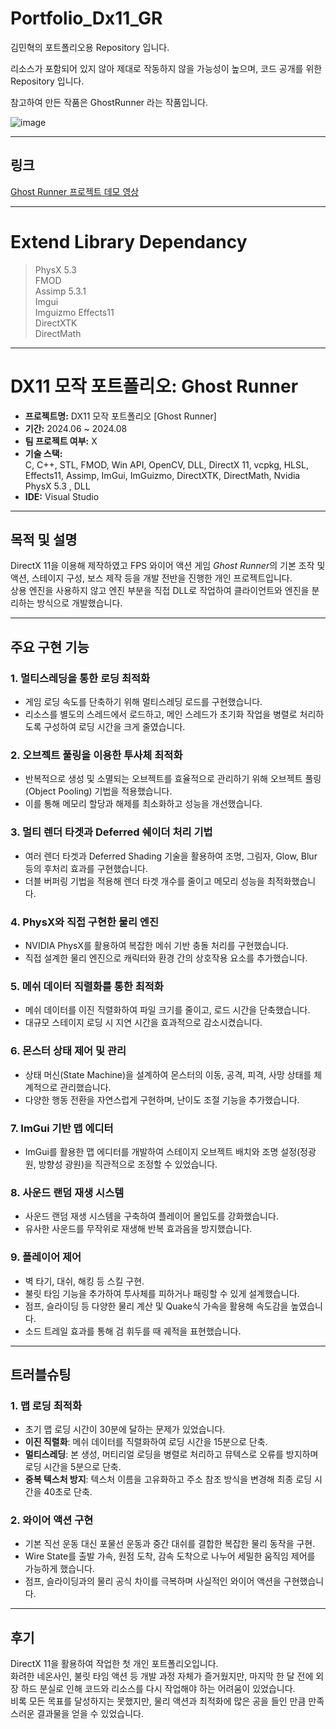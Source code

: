 # Portfolio_Dx11_GR

김민혁의 포트폴리오용 Repository 입니다.

리소스가 포함되어 있지 않아 제대로 작동하지 않을 가능성이 높으며, 코드 공개를 위한 Repository 입니다. 

참고하여 만든 작품은 GhostRunner 라는 작품입니다.

![image](https://github.com/user-attachments/assets/7b07148c-733c-4ab6-8c73-db9b03443951)

---

## 링크  
[Ghost Runner 프로젝트 데모 영상](https://www.youtube.com/watch?v=e-euy_yL7h0)

---

# Extend Library Dependancy

> PhysX 5.3  
> FMOD  
> Assimp 5.3.1  
> Imgui  
> Imguizmo
> Effects11  
> DirectXTK  
> DirectMath  

<hr/>

# DX11 모작 포트폴리오: Ghost Runner

- **프로젝트명:** DX11 모작 포트폴리오 [Ghost Runner]  
- **기간:** 2024.06 ~ 2024.08  
- **팀 프로젝트 여부:** X  
- **기술 스택:**  
  C, C++, STL, FMOD, Win API, OpenCV, DLL, DirectX 11, vcpkg, HLSL, Effects11, Assimp, ImGui, ImGuizmo, DirectXTK, DirectMath, Nvidia PhysX 5.3 , DLL
- **IDE:** Visual Studio  

---

## 목적 및 설명
DirectX 11을 이용해 제작하였고 FPS 와이어 액션 게임 *Ghost Runner*의 기본 조작 및 액션, 스테이지 구성, 보스 제작 등을 개발 전반을 진행한 개인 프로젝트입니다.  
상용 엔진을 사용하지 않고 엔진 부분을 직접 DLL로 작업하여 클라이언트와 엔진을 분리하는 방식으로 개발했습니다.

---

## 주요 구현 기능

### 1. **멀티스레딩을 통한 로딩 최적화**  
   - 게임 로딩 속도를 단축하기 위해 멀티스레딩 로드를 구현했습니다.  
   - 리소스를 별도의 스레드에서 로드하고, 메인 스레드가 초기화 작업을 병렬로 처리하도록 구성하여 로딩 시간을 크게 줄였습니다.

### 2. **오브젝트 풀링을 이용한 투사체 최적화**  
   - 반복적으로 생성 및 소멸되는 오브젝트를 효율적으로 관리하기 위해 오브젝트 풀링(Object Pooling) 기법을 적용했습니다.  
   - 이를 통해 메모리 할당과 해제를 최소화하고 성능을 개선했습니다.

### 3. **멀티 렌더 타겟과 Deferred 쉐이더 처리 기법**  
   - 여러 렌더 타겟과 Deferred Shading 기술을 활용하여 조명, 그림자, Glow, Blur 등의 후처리 효과를 구현했습니다.  
   - 더블 버퍼링 기법을 적용해 렌더 타겟 개수를 줄이고 메모리 성능을 최적화했습니다.

### 4. **PhysX와 직접 구현한 물리 엔진**  
   - NVIDIA PhysX를 활용하여 복잡한 메쉬 기반 충돌 처리를 구현했습니다.  
   - 직접 설계한 물리 엔진으로 캐릭터와 환경 간의 상호작용 요소를 추가했습니다.

### 5. **메쉬 데이터 직렬화를 통한 최적화**  
   - 메쉬 데이터를 이진 직렬화하여 파일 크기를 줄이고, 로드 시간을 단축했습니다.  
   - 대규모 스테이지 로딩 시 지연 시간을 효과적으로 감소시켰습니다.

### 6. **몬스터 상태 제어 및 관리**  
   - 상태 머신(State Machine)을 설계하여 몬스터의 이동, 공격, 피격, 사망 상태를 체계적으로 관리했습니다.  
   - 다양한 행동 전환을 자연스럽게 구현하며, 난이도 조절 기능을 추가했습니다.

### 7. **ImGui 기반 맵 에디터**  
   - ImGui를 활용한 맵 에디터를 개발하여 스테이지 오브젝트 배치와 조명 설정(정광원, 방향성 광원)을 직관적으로 조정할 수 있었습니다.

### 8. **사운드 랜덤 재생 시스템**  
   - 사운드 랜덤 재생 시스템을 구축하여 플레이어 몰입도를 강화했습니다.  
   - 유사한 사운드를 무작위로 재생해 반복 효과음을 방지했습니다.

### 9. **플레이어 제어**  
   - 벽 타기, 대쉬, 해킹 등 스킬 구현.  
   - 불릿 타임 기능을 추가하여 투사체를 피하거나 패링할 수 있게 설계했습니다.  
   - 점프, 슬라이딩 등 다양한 물리 계산 및 Quake식 가속을 활용해 속도감을 높였습니다.  
   - 소드 트레일 효과를 통해 검 휘두를 때 궤적을 표현했습니다.

---

## 트러블슈팅

### 1. **맵 로딩 최적화**  
- 초기 맵 로딩 시간이 30분에 달하는 문제가 있었습니다.  
- **이진 직렬화**: 메쉬 데이터를 직렬화하여 로딩 시간을 15분으로 단축.  
- **멀티스레딩**: 본 생성, 머티리얼 로딩을 병렬로 처리하고 뮤텍스로 오류를 방지하며 로딩 시간을 5분으로 단축.  
- **중복 텍스처 방지**: 텍스처 이름을 고유화하고 주소 참조 방식을 변경해 최종 로딩 시간을 40초로 단축.

### 2. **와이어 액션 구현**  
- 기본 직선 운동 대신 포물선 운동과 중간 대쉬를 결합한 복잡한 물리 동작을 구현.  
- Wire State를 출발 가속, 원점 도착, 감속 도착으로 나누어 세밀한 움직임 제어를 가능하게 했습니다.  
- 점프, 슬라이딩과의 물리 공식 차이를 극복하며 사실적인 와이어 액션을 구현했습니다.

---

## 후기
DirectX 11을 활용하여 작업한 첫 개인 포트폴리오입니다.  
화려한 네온사인, 불릿 타임 액션 등 개발 과정 자체가 즐거웠지만, 마지막 한 달 전에 외장 하드 분실로 인해 코드와 리소스를 다시 작업해야 하는 어려움이 있었습니다.  
비록 모든 목표를 달성하지는 못했지만, 물리 액션과 최적화에 많은 공을 들인 만큼 만족스러운 결과물을 얻을 수 있었습니다.

